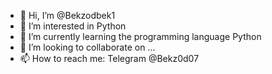 - 👋 Hi, I’m @Bekzodbek1
- 👀 I’m interested in Python
- 🌱 I’m currently learning the programming language Python
- 💞️ I’m looking to collaborate on ...
- 📫 How to reach me: Telegram @Bekz0d07

<!---
Bekzodbek1/Bekzodbek1 is a ✨ special ✨ repository because its `README.md` (this file) appears on your GitHub profile.
You can click the Preview link to take a look at your changes.
--->
